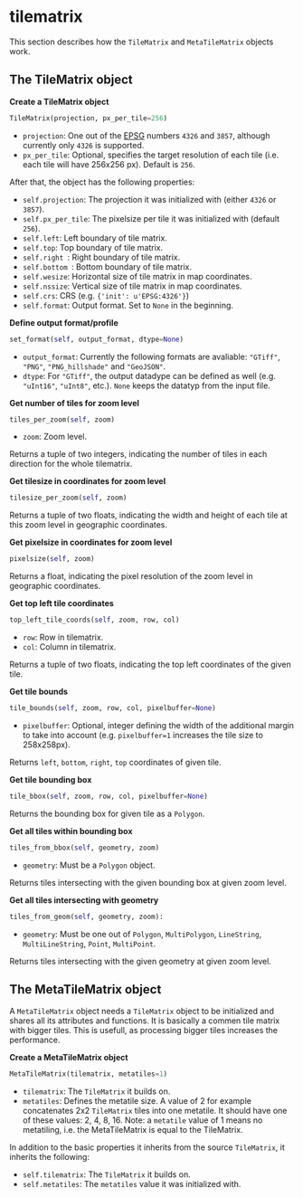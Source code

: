 # tilematrix

This section describes how the ``TileMatrix`` and ``MetaTileMatrix`` objects work.

## The TileMatrix object

**Create a TileMatrix object**
```python
TileMatrix(projection, px_per_tile=256)
```
* ``projection``: One out of the [EPSG](http://www.epsg-registry.org/) numbers ``4326`` and ``3857``, although currently only ``4326`` is supported.
* ``px_per_tile``: Optional, specifies the target resolution of each tile (i.e. each tile will have 256x256 px). Default is ``256``.

After that, the object has the following properties:
* ``self.projection``: The projection it was initialized with (either ``4326`` or ``3857``).
* ``self.px_per_tile``: The pixelsize per tile it was initialized with (default ``256``).
* ``self.left``: Left boundary of tile matrix.
* ``self.top``: Top boundary of tile matrix.
* ``self.right ``: Right boundary of tile matrix.
* ``self.bottom ``: Bottom boundary of tile matrix.
* ``self.wesize``: Horizontal size of tile matrix in map coordinates.
* ``self.nssize``: Vertical size of tile matrix in map coordinates.
* ``self.crs``: CRS (e.g. ``{'init': u'EPSG:4326'}``)
* ``self.format``: Output format. Set to ``None`` in the beginning.

**Define output format/profile**
```python
set_format(self, output_format, dtype=None)
```
* ``output_format``: Currently the following formats are avaliable: ``"GTiff"``, ``"PNG"``, ``"PNG_hillshade"`` and ``"GeoJSON"``.
* ``dtype``: For ``"GTiff"``, the output datadype can be defined as well (e.g. ``"uInt16"``, ``"uInt8"``, etc.). ``None`` keeps the datatyp from the input file.

**Get number of tiles for zoom level**
```python
tiles_per_zoom(self, zoom)
```
* ``zoom``: Zoom level.

Returns a tuple of two integers, indicating the number of tiles in each direction for the whole tilematrix.

**Get tilesize in coordinates for zoom level**
```python
tilesize_per_zoom(self, zoom)
```
Returns a tuple of two floats, indicating the width and height of each tile at this zoom level in geographic coordinates.

**Get pixelsize in coordinates for zoom level**
```python
pixelsize(self, zoom)
```
Returns a float, indicating the pixel resolution of the zoom level in geographic coordinates.

**Get top left tile coordinates**
```python
top_left_tile_coords(self, zoom, row, col)
```
* ``row``: Row in tilematrix.
* ``col``: Column in tilematrix.

Returns a tuple of two floats, indicating the top left coordinates of the given tile.

**Get tile bounds**
```python
tile_bounds(self, zoom, row, col, pixelbuffer=None)
```
* ``pixelbuffer``: Optional, integer defining the width of the additional margin to take into account (e.g. ``pixelbuffer=1`` increases the tile size to 258x258px).

Returns ``left``, ``bottom``, ``right``, ``top`` coordinates of given tile.

**Get tile bounding box**
```python
tile_bbox(self, zoom, row, col, pixelbuffer=None)
```
Returns the bounding box for given tile as a ``Polygon``.

**Get all tiles within bounding box**
```python
tiles_from_bbox(self, geometry, zoom)
```
* ``geometry``: Must be a ``Polygon`` object.

Returns tiles intersecting with the given bounding box at given zoom level.

**Get all tiles intersecting with geometry**
```python
tiles_from_geom(self, geometry, zoom):
```
* ``geometry``: Must be one out of ``Polygon``, ``MultiPolygon``, ``LineString``, ``MultiLineString``, ``Point``, ``MultiPoint``.

Returns tiles intersecting with the given geometry at given zoom level.


## The MetaTileMatrix object

A ``MetaTileMatrix`` object needs a ``TileMatrix`` object to be initialized and shares all its attributes and functions. It is basically a commen tile matrix with bigger tiles. This is usefull, as processing bigger tiles increases the performance.

**Create a MetaTileMatrix object**
```python
MetaTileMatrix(tilematrix, metatiles=1)
```
* ``tilematrix``: The ``TileMatrix`` it builds on.
* ``metatiles``: Defines the metatile size. A value of 2 for example concatenates 2x2 ``TileMatrix`` tiles into one metatile. It should have one of these values: 2, 4, 8, 16. Note: a ``metatile`` value of 1 means no metatiling, i.e. the MetaTileMatrix is equal to the TileMatrix.

In addition to the basic properties it inherits from the source ``TileMatrix``, it inherits the following:
* ``self.tilematrix``: The ``TileMatrix`` it builds on.
* ``self.metatiles``: The ``metatiles`` value it was initialized with.

